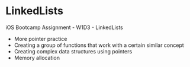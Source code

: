 # LinkedLists
iOS Bootcamp Assignment - W1D3 - LinkedLists

* More pointer practice
* Creating a group of functions that work with a certain similar concept
* Creating complex data structures using pointers
* Memory allocation
